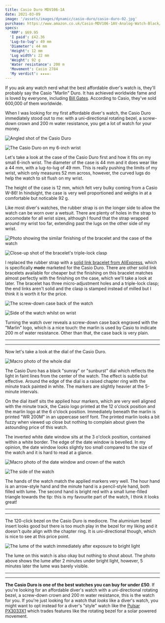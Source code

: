 ```yaml
---
title: Casio Duro MDV106-1A
date: 2021-03-09
image: '/assets/images/dynamic/casio-duro/casio-duro-02.jpg'
purchase: https://www.amazon.co.uk/Casio-MDV106-1AV-Analog-Watch-Black/dp/B009KYJAJY/?&_encoding=UTF8&tag=gregives-21&linkCode=ur2&linkId=527c45c2d254e6fa1305f8c857db30ad&camp=1634&creative=6738
specs:
  'RRP': $69.95
  'I paid': £42.36
  'Lug-to-lug': 49 mm
  'Diameter': 44 mm
  'Height': 12 mm
  'Lug width': 22 mm
  'Weight': 92 g
  'Water resistance': 200 m
  'Movement': Casio 2784
  'My verdict': ★★★★☆
---
```


If you ask any watch nerd what the best affordable diver's watch is, they'll probably say the Casio "Marlin" Duro. It has achieved worldwide fame and is loved by everyone, including [Bill Gates](https://twobrokewatchsnobs.com/watches-in-the-wild-bill-gates-wearing-a-casio-duro-marlin-mdv106-1a-on-the-late-show-with-stephen-colbert/). According to Casio, they've sold 600,000 of them worldwide.

When I was looking for my first affordable diver's watch, the Casio Duro immediately stood out to me: with a uni-directional rotating bezel, a screw-down crown and 200 m water resistance, you get a lot of watch for your money.

<columns>

![Angled shot of the Casio Duro](/assets/images/dynamic/casio-duro/casio-duro-04.jpg)

![The Casio Duro on my 6-inch wrist](/assets/images/dynamic/casio-duro/casio-duro-13.jpg)

</columns>

Let's take a look at the case of the Casio Duro first and how it fits on my small 6-inch wrist. The diameter of the case is 44 mm and it does wear like a 44 mm, with a lug-to-lug of 49 mm. This is really pushing the limits of my wrist, which only measures 52 mm across, however, the curved lugs do help the watch to sit flush on my wrist.

The height of the case is 12 mm, which felt very bulky coming from a Casio W-86! In hindsight, the case is very well proportioned and weighs in at a comfortable but noticable 92 g.

Like most diver's watches, the rubber strap is on the longer side to allow the watch can be worn over a wetsuit. There are plenty of holes in the strap to accomodate for all wrist sizes, although I found that the strap wrapped around my wrist too far, extending past the lugs on the other side of my wrist.

<columns>

![Photo showing the similar finishing of the bracelet and the case of the watch](/assets/images/dynamic/casio-duro/casio-duro-08.jpg)

![Close-up shot of the bracelet's triple-lock clasp](/assets/images/dynamic/casio-duro/casio-duro-11.jpg)

</columns>

I replaced the rubber strap with a [solid link bracelet from AliExpress](https://www.aliexpress.com/item/4000606250694.html), which is specifically ~~made~~ marketed for the Casio Duro. There are other solid link bracelets available for cheaper but the finishing on this bracelet matches almost perfectly with the finishing on the case, which we'll take a look at later. The bracelet has three micro-adjustment holes and a triple-lock clasp; the end links aren't solid and the clasp is stamped instead of milled but I think it is worth it for the price.

<columns>

![The screw-down case back of the watch](/assets/images/dynamic/casio-duro/casio-duro-05.jpg)

![Side of the watch whilst on wrist](/assets/images/dynamic/casio-duro/casio-duro-03.jpg)

</columns>

Turning the watch over reveals a screw-down case back engraved with the "Marlin" logo, which is a nice touch: the marlin is used by Casio to indicate 200 m of water resistance. Other than that, the case back is very plain.

---

---

Now let's take a look at the dial of the Casio Duro.

![Macro photo of the whole dial](/assets/images/dynamic/casio-duro/casio-duro-07.jpg)

The Casio Duro has a black "sunray" or "sunburst" dial which reflects the light in faint lines from the center of the watch. The effect is subtle but effective. Around the edge of the dial is a raised chapter ring with the minute track painted in white. The markers are slightly heavier at the 5-minute intervals.

On the dial itself sits the applied hour markers, which are very well aligned with the minute track, the Casio logo printed at the 12 o'clock position and the marlin logo at the 6 o'clock position. Immediately beneath the marlin is printed "WR 200M" in an uppercase serif font. The printed marlin looks a bit fuzzy when viewed up close but nothing to complain about given the astounding price of this watch.

The inverted white date window sits at the 3 o'clock position, contained within a white border. The edge of the date window is bevelled. In my opinion, the date window looks slightly too small compared to the size of the watch and it is hard to read at a glance.

<columns>

![Macro photo of the date window and crown of the watch](/assets/images/dynamic/casio-duro/casio-duro-09.jpg)

![The side of the watch](/assets/images/dynamic/casio-duro/casio-duro-10.jpg)

</columns>

The hands of the watch match the applied markers very well. The hour hand is an arrow-style hand and the minute hand is a pencil-style hand, both filled with lume. The second hand is bright red with a small lume-filled triangle towards the tip: this is my favourite part of the watch, I think it looks great!

---

---

The 120-click bezel on the Casio Duro is mediocre. The aluminium bezel insert looks good but there is too much play in the bezel for my liking and it doesn't _quite_ align with the chapter ring. It is uni-directional though, which is nice to see at this price point.

![The lume of the watch immediately after exposure to bright light](/assets/images/dynamic/casio-duro/casio-duro-14.jpg)

The lume on this watch is also okay but nothing to shout about. The photo above shows the lume after 2 minutes under bright light, however, 5 minutes later the lume was barely visible.

---

---

**The Casio Duro is one of the best watches you can buy for under £50**. If you're looking for an affordable diver's watch with a uni-directional rotating bezel, a screw-down crown and 200 m water resistance, this is the watch for you. If you're just looking for a watch that _looks_ like a diver's watch, you might want to opt instead for a diver's "style" watch like the [Pulsar PX3033X1](http://www.pulsarwatches-europe.com/Watch/PX3033X1) which trades features like the rotating bezel for a solar powered movement.
